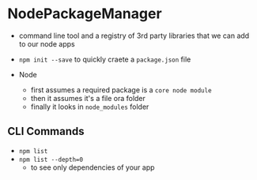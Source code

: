 # NodePackageManager

* command line tool and a registry of 3rd party libraries that we can add to our node apps
* `npm init --save` to quickly craete a `package.json` file

* Node
  * first assumes a required package is a `core node module`
  * then it assumes it's a file ora folder
  * finally it looks in `node_modules` folder 

## CLI Commands
* `npm list`
* `npm list --depth=0`
  * to see only dependencies of your app